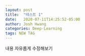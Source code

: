 ```yaml
---
layout: post
title:  "테스트 1"
date:   2020-07-11T14:25:52-05:00
author: Josh Hwang
categories: Deep-Learning
tags: NEW TAG
---
```


내용 자유롭게 수정해보기
